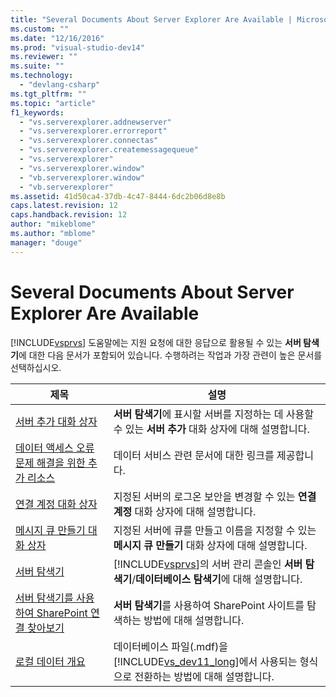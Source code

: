```yaml
---
title: "Several Documents About Server Explorer Are Available | Microsoft Docs"
ms.custom: ""
ms.date: "12/16/2016"
ms.prod: "visual-studio-dev14"
ms.reviewer: ""
ms.suite: ""
ms.technology: 
  - "devlang-csharp"
ms.tgt_pltfrm: ""
ms.topic: "article"
f1_keywords: 
  - "vs.serverexplorer.addnewserver"
  - "vs.serverexplorer.errorreport"
  - "vs.serverexplorer.connectas"
  - "vs.serverexplorer.createmessagequeue"
  - "vs.serverexplorer"
  - "vs.serverexplorer.window"
  - "vb.serverexplorer.window"
  - "vb.serverexplorer"
ms.assetid: 41d50ca4-37db-4c47-8444-6dc2b06d8e8b
caps.latest.revision: 12
caps.handback.revision: 12
author: "mikeblome"
ms.author: "mblome"
manager: "douge"
---
```

# Several Documents About Server Explorer Are Available
[!INCLUDE[vsprvs](../assembler/masm/includes/vsprvs_md.md)] 도움말에는 지원 요청에 대한 응답으로 활용될 수 있는 **서버 탐색기**에 대한 다음 문서가 포함되어 있습니다. 수행하려는 작업과 가장 관련이 높은 문서를 선택하십시오.  
  
|제목|설명|  
|--------|--------|  
|[서버 추가 대화 상자](../Topic/Add%20Server%20Dialog%20Box.md)|**서버 탐색기**에 표시할 서버를 지정하는 데 사용할 수 있는 **서버 추가** 대화 상자에 대해 설명합니다.|  
|[데이터 액세스 오류 문제 해결을 위한 추가 리소스](../Topic/Additional%20resources%20for%20troubleshooting%20data%20access%20errors.md)|데이터 서비스 관련 문서에 대한 링크를 제공합니다.|  
|[연결 계정 대화 상자](../Topic/Connect%20As%20Dialog%20Box.md)|지정된 서버의 로그온 보안을 변경할 수 있는 **연결 계정** 대화 상자에 대해 설명합니다.|  
|[메시지 큐 만들기 대화 상자](../Topic/Create%20Message%20Queue%20Dialog%20Box.md)|지정된 서버에 큐를 만들고 이름을 지정할 수 있는 **메시지 큐 만들기** 대화 상자에 대해 설명합니다.|  
|[서버 탐색기](../Topic/Server%20Explorer.md)|[!INCLUDE[vsprvs](../assembler/masm/includes/vsprvs_md.md)]의 서버 관리 콘솔인 **서버 탐색기**\/**데이터베이스 탐색기**에 대해 설명합니다.|  
|[서버 탐색기를 사용하여 SharePoint 연결 찾아보기](../Topic/Browsing%20SharePoint%20Connections%20Using%20Server%20Explorer.md)|**서버 탐색기**를 사용하여 SharePoint 사이트를 탐색하는 방법에 대해 설명합니다.|  
|[로컬 데이터 개요](../Topic/Local%20Data%20Overview.md)|데이터베이스 파일\(.mdf\)을 [!INCLUDE[vs_dev11_long](../build/includes/vs_dev11_long_md.md)]에서 사용되는 형식으로 전환하는 방법에 대해 설명합니다.|